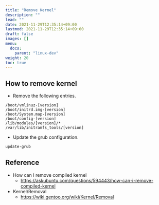 ```yaml
---
title: "Remove Kernel"
description: ""
lead: ""
date: 2021-11-29T12:35:14+09:00
lastmod: 2021-11-29T12:35:14+09:00
draft: false
images: []
menu: 
  docs:
    parent: "linux-dev"
weight: 20
toc: true
---
```


## How to remove kernel

- Remove the following entries.

```text
/boot/vmlinuz-[version]
/boot/initrd.img-[version]
/boot/System.map-[version]
/boot/config-[version]
/lib/modules/[version]/*
/var/lib/initramfs_tools/[version]
```

- Update the grub configuration.

```sh
update-grub
```

## Reference

- How can I remove compiled kernel
  - https://askubuntu.com/questions/594443/how-can-i-remove-compiled-kernel
- Kernel/Removal
  - https://wiki.gentoo.org/wiki/Kernel/Removal
